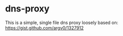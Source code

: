 # dns-proxy
This is a simple, single file dns proxy loosely based on: https://gist.github.com/argv0/1327912
